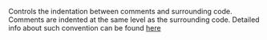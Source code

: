 Controls the indentation between comments and surrounding code. Comments
are indented at the same level as the surrounding code. Detailed info
about such convention can be found
[here](../../styleguides/google-java-style-20180523/javaguide.html#s4.8.6.1-block-comment-style)
